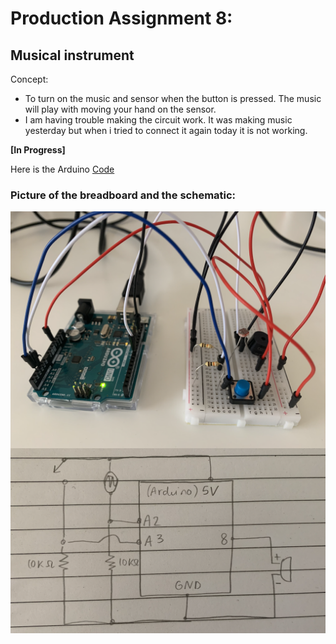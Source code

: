 # Production Assignment 8:
## Musical instrument

Concept:
- To turn on the music and sensor when the button is pressed. The music will play with moving your hand on the sensor.
- I am having trouble making the circuit work. It was making music yesterday but when i tried to connect it again today it is not working.

**[In Progress]**

Here is the Arduino [Code](https://github.com/SalamaAlmheiri/introToIM/blob/main/June%2021/Production_Assignment_music_8_V2.ino)



### **Picture of the breadboard and the schematic:**

<img src="https://github.com/SalamaAlmheiri/introToIM/blob/main/June%2021/Music%20Assig..png" width=600 align=center> 

<img src="https://github.com/SalamaAlmheiri/introToIM/blob/main/June%2021/Schematic%203.png" width=600 align=center>    

